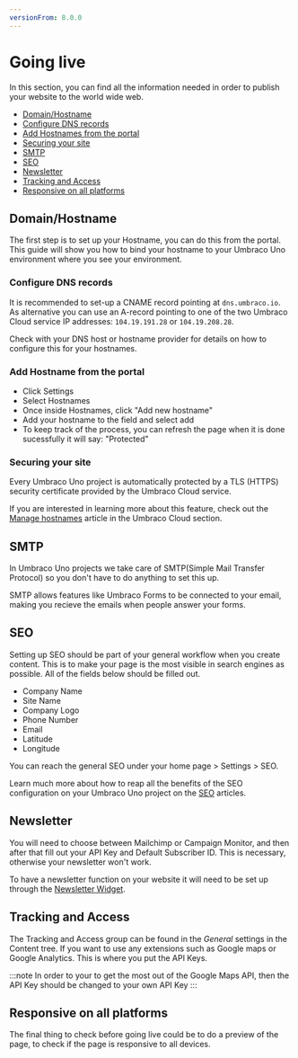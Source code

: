 ```yaml
---
versionFrom: 8.0.0
---
```


# Going live

In this section, you can find all the information needed in order to publish your website to the world wide web.

- [Domain/Hostname](#domain-hostname)
- [Configure DNS records](#configure-dns-records)
- [Add Hostnames from the portal](#add-hostname-from-the-portal)
- [Securing your site](#securing-your-site)
- [SMTP](#smtp)
- [SEO](#seo)
- [Newsletter](#newsletter)
- [Tracking and Access](#tracking-and-access)
- [Responsive on all platforms](#responsive-on-all-platforms)

## Domain/Hostname

The first step is to set up your Hostname, you can do this from the portal.
This guide will show you how to bind your hostname to your Umbraco Uno environment where you see your environment.

### Configure DNS records

It is recommended to set-up a CNAME record pointing at `dns.umbraco.io`. As alternative you can use an A-record pointing to one of the two Umbraco Cloud service IP addresses: `104.19.191.28` or `104.19.208.28`.

Check with your DNS host or hostname provider for details on how to configure this for your hostnames.

### Add Hostname from the portal

- Click Settings
- Select Hostnames
- Once inside Hostnames, click "Add new hostname"
- Add your hostname to the field and select add
- To keep track of the process, you can refresh the page when it is done sucessfully it will say: "Protected"

### Securing your site

Every Umbraco Uno project is automatically protected by a TLS (HTTPS) security certificate provided by the Umbraco Cloud service.

If you are interested in learning more about this feature, check out the [Manage hostnames](../../../Umbraco-Cloud/Set-up/Manage-Hostnames) article in the Umbraco Cloud section.

## SMTP

In Umbraco Uno projects we take care of SMTP(Simple Mail Transfer Protocol) so you don't have to do anything to set this up.

SMTP allows features like Umbraco Forms to be connected to your email, making you recieve the emails when people answer your forms.

## SEO

Setting up SEO should be part of your general workflow when you create content. This is to make your page is the most visible in search engines as possible. All of the fields below should be filled out.

- Company Name
- Site Name
- Company Logo
- Phone Number
- Email
- Latitude
- Longitude

You can reach the general SEO under your home page > Settings > SEO.

Learn much more about how to reap all the benefits of the SEO configuration on your Umbraco Uno project on the [SEO](../SEO) articles.

## Newsletter

You will need to choose between Mailchimp or Campaign Monitor, and then after that fill out your API Key and Default Subscriber ID.
This is necessary, otherwise your newsletter won't work.

To have a newsletter function on your website it will need to be set up through the [Newsletter Widget](../Widgets/Newsletter).

## Tracking and Access

The Tracking and Access group can be found in the *General* settings in the Content tree. If you want to use any extensions such as Google maps or Google Analytics. This is where you put the API Keys.

:::note
In order to your to get the most out of the Google Maps API, then the API Key should be changed to your own API Key
:::

## Responsive on all platforms

The final thing to check before going live could be to do a preview of the page, to check if the page is responsive to all devices.
